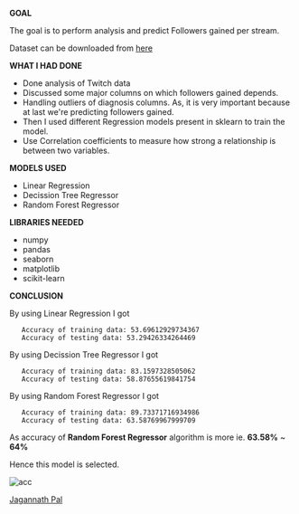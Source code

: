 **GOAL**

The goal is to perform analysis and predict Followers gained per stream.

Dataset can be downloaded from [here](https://www.kaggle.com/aayushmishra1512/twitchdata)

**WHAT I HAD DONE**
- Done analysis of Twitch data
- Discussed some major columns on which followers gained depends.
- Handling outliers of diagnosis columns. As, it is very important because at last we're predicting followers gained.
- Then I used different Regression models present in sklearn to train the model.
- Use Correlation coefficients to measure how strong a relationship is between two variables.

**MODELS USED**
-  Linear Regression
-  Decission Tree Regressor
-  Random Forest Regressor

**LIBRARIES NEEDED**
- numpy
- pandas
- seaborn
- matplotlib
- scikit-learn

**CONCLUSION**

By using Linear Regression I got 
 ```
    Accuracy of training data: 53.69612929734367
    Accuracy of testing data: 53.29426334264469
 ``` 

By using Decission Tree Regressor I got 
 ```
    Accuracy of training data: 83.1597328505062
    Accuracy of testing data: 58.87655619841754
 ``` 

 By using Random Forest Regressor I got 
 ```
    Accuracy of training data: 89.73371716934986
    Accuracy of testing data: 63.58769967999709
 ``` 


As accuracy of **Random Forest Regressor** algorithm is more ie. **63.58%** ~ **64%**

Hence this model is selected.


<img align="center" alt="acc"  src="https://github.com/Jagannath8/ML-ProjectKart/blob/twitch/Twitch%20Streamer%20Analysis/Images/accuracy.png" />


<a href="https://github.com/Jagannath8">Jagannath Pal</a>
